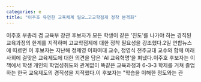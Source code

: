 ```yaml
---
categories: e
title: "이주호 유연한 교육체계 필요…고교학점제 정착 본격화"
---
```

이주호 부총리 겸 교육부 장관 후보자가 모든 학생이 같은 &#39;진도&#39;를 나가야 하는 경직된 교육과정의 한계를 지적하며 고교학점제에 대한 정착 필요성을 강조했다.2일 연합뉴스에 따르면 이 후보자는 지난해 정제영 이화여대 교수, 정영식 전주교대 교수와 함께 미래사회에 걸맞은 교육제도에 대한 의견을 담은 &#39;AI 교육혁명&#39;을 펴냈다.이주호 후보자는 이 책에서 학생 개인의 학업성취도와 관계없이 똑같은 교육과정과 6-3-3 학제를 거쳐 졸업하는 한국 교육제도의 경직성을 지적했다.이 후보자는 "학습을 이해한 정도와는 관